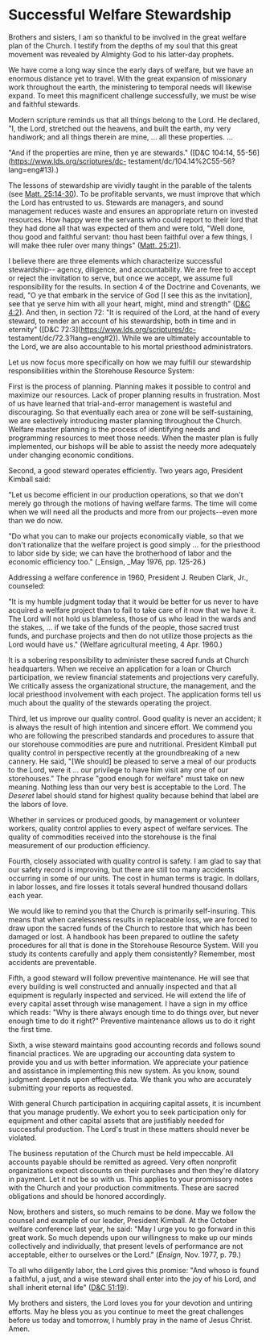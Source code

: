 # Successful Welfare Stewardship

Brothers and sisters, I am so thankful to be involved in the great welfare
plan of the Church. I testify from the depths of my soul that this great
movement was revealed by Almighty God to his latter-day prophets.

We have come a long way since the early days of welfare, but we have an
enormous distance yet to travel. With the great expansion of missionary work
throughout the earth, the ministering to temporal needs will likewise expand.
To meet this magnificent challenge successfully, we must be wise and faithful
stewards.

Modern scripture reminds us that all things belong to the Lord. He declared,
"I, the Lord, stretched out the heavens, and built the earth, my very
handiwork; and all things therein are mine, ... all these properties. ...

"And if the properties are mine, then ye are stewards." ([D&amp;C 104:14,
55-56](https://www.lds.org/scriptures/dc-
testament/dc/104.14%2C55-56?lang=eng#13).)

The lessons of stewardship are vividly taught in the parable of the talents
(see [Matt.
25:14-30](https://www.lds.org/scriptures/nt/matt/25.14-30?lang=eng#13)). To be
profitable servants, we must improve that which the Lord has entrusted to us.
Stewards are managers, and sound management reduces waste and ensures an
appropriate return on invested resources. How happy were the servants who
could report to their lord that they had done all that was expected of them
and were told, "Well done, thou good and faithful servant: thou hast been
faithful over a few things, I will make thee ruler over many things" ([Matt.
25:21](https://www.lds.org/scriptures/nt/matt/25.21?lang=eng#20)).

I believe there are three elements which characterize successful stewardship--
agency, diligence, and accountability. We are free to accept or reject the
invitation to serve, but once we accept, we assume full responsibility for the
results. In section 4 of the Doctrine and Covenants, we read, "O ye that
embark in the service of God [I see this as the invitation], see that ye serve
him with all your heart, might, mind and strength" ([D&amp;C
4:2](https://www.lds.org/scriptures/dc-testament/dc/4.2?lang=eng#1)). And
then, in section 72: "It is required of the Lord, at the hand of every
steward, to render an account of his stewardship, both in time and in
eternity" ([D&amp;C 72:3](https://www.lds.org/scriptures/dc-
testament/dc/72.3?lang=eng#2)). While we are ultimately accountable to the
Lord, we are also accountable to his mortal priesthood administrators.

Let us now focus more specifically on how we may fulfill our stewardship
responsibilities within the Storehouse Resource System:

First is the process of planning. Planning makes it possible to control and
maximize our resources. Lack of proper planning results in frustration. Most
of us have learned that trial-and-error management is wasteful and
discouraging. So that eventually each area or zone will be self-sustaining, we
are selectively introducing master planning throughout the Church. Welfare
master planning is the process of identifying needs and programming resources
to meet those needs. When the master plan is fully implemented, our bishops
will be able to assist the needy more adequately under changing economic
conditions.

Second, a good steward operates efficiently. Two years ago, President Kimball
said:

"Let us become efficient in our production operations, so that we don't merely
go through the motions of having welfare farms. The time will come when we
will need all the products and more from our projects--even more than we do
now.

"Do what you can to make our projects economically viable, so that we don't
rationalize that the welfare project is good simply ... for the priesthood to
labor side by side; we can have the brotherhood of labor and the economic
efficiency too." (_Ensign, _May 1976, pp. 125-26.)

Addressing a welfare conference in 1960, President J. Reuben Clark, Jr.,
counseled:

"It is my humble judgment today that it would be better for us never to have
acquired a welfare project than to fail to take care of it now that we have
it. The Lord will not hold us blameless, those of us who lead in the wards and
the stakes, ... if we take of the funds of the people, those sacred trust funds,
and purchase projects and then do not utilize those projects as the Lord would
have us." (Welfare agricultural meeting, 4 Apr. 1960.)

It is a sobering responsibility to administer these sacred funds at Church
headquarters. When we receive an application for a loan or Church
participation, we review financial statements and projections very carefully.
We critically assess the organizational structure, the management, and the
local priesthood involvement with each project. The application forms tell us
much about the quality of the stewards operating the project.

Third, let us improve our quality control. Good quality is never an accident;
it is always the result of high intention and sincere effort. We commend you
who are following the prescribed standards and procedures to assure that our
storehouse commodities are pure and nutritional. President Kimball put quality
control in perspective recently at the groundbreaking of a new cannery. He
said, "[We should] be pleased to serve a meal of our products to the Lord,
were it ... our privilege to have him visit any one of our storehouses." The
phrase "good enough for welfare" must take on new meaning. Nothing less than
our very best is acceptable to the Lord. The _Deseret_ label should stand for
highest quality because behind that label are the labors of love.

Whether in services or produced goods, by management or volunteer workers,
quality control applies to every aspect of welfare services. The quality of
commodities received into the storehouse is the final measurement of our
production efficiency.

Fourth, closely associated with quality control is safety. I am glad to say
that our safety record is improving, but there are still too many accidents
occurring in some of our units. The cost in human terms is tragic. In dollars,
in labor losses, and fire losses it totals several hundred thousand dollars
each year.

We would like to remind you that the Church is primarily self-insuring. This
means that when carelessness results in replaceable loss, we are forced to
draw upon the sacred funds of the Church to restore that which has been
damaged or lost. A handbook has been prepared to outline the safety procedures
for all that is done in the Storehouse Resource System. Will you study its
contents carefully and apply them consistently? Remember, most accidents are
preventable.

Fifth, a good steward will follow preventive maintenance. He will see that
every building is well constructed and annually inspected and that all
equipment is regularly inspected and serviced. He will extend the life of
every capital asset through wise management. I have a sign in my office which
reads: "Why is there always enough time to do things over, but never enough
time to do it right?" Preventive maintenance allows us to do it right the
first time.

Sixth, a wise steward maintains good accounting records and follows sound
financial practices. We are upgrading our accounting data system to provide
you and us with better information. We appreciate your patience and assistance
in implementing this new system. As you know, sound judgment depends upon
effective data. We thank you who are accurately submitting your reports as
requested.

With general Church participation in acquiring capital assets, it is incumbent
that you manage prudently. We exhort you to seek participation only for
equipment and other capital assets that are justifiably needed for successful
production. The Lord's trust in these matters should never be violated.

The business reputation of the Church must be held impeccable. All accounts
payable should be remitted as agreed. Very often nonprofit organizations
expect discounts on their purchases and then they're dilatory in payment. Let
it not be so with us. This applies to your promissory notes with the Church
and your production commitments. These are sacred obligations and should be
honored accordingly.

Now, brothers and sisters, so much remains to be done. May we follow the
counsel and example of our leader, President Kimball. At the October welfare
conference last year, he said: "May I urge you to go forward in this great
work. So much depends upon our willingness to make up our minds collectively
and individually, that present levels of performance are not acceptable,
either to ourselves or the Lord." (_Ensign,_ Nov. 1977, p. 79.)

To all who diligently labor, the Lord gives this promise: "And whoso is found
a faithful, a just, and a wise steward shall enter into the joy of his Lord,
and shall inherit eternal life" ([D&amp;C
51:19](https://www.lds.org/scriptures/dc-testament/dc/51.19?lang=eng#18)).

My brothers and sisters, the Lord loves you for your devotion and untiring
efforts. May he bless you as you continue to meet the great challenges before
us today and tomorrow, I humbly pray in the name of Jesus Christ. Amen.

